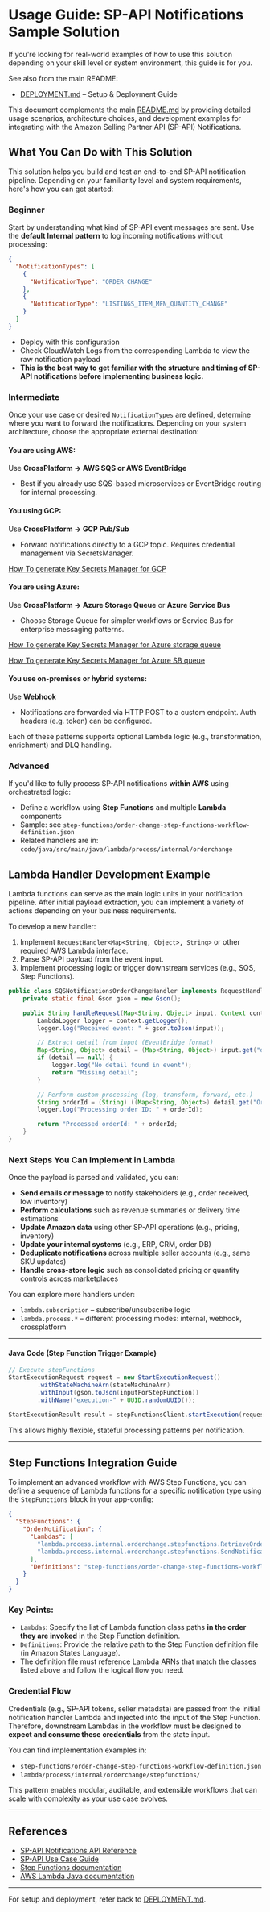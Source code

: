 # Usage Guide: SP-API Notifications Sample Solution

If you're looking for real-world examples of how to use this solution depending on your skill level or system environment, this guide is for you.

See also from the main README:

- [DEPLOYMENT.md](./DEPLOYMENT.md) – Setup & Deployment Guide

This document complements the main [README.md](../README.md) by providing detailed usage scenarios, architecture choices, and development examples for integrating with the Amazon Selling Partner API (SP-API) Notifications.


##  What You Can Do with This Solution

This solution helps you build and test an end-to-end SP-API notification pipeline. Depending on your familiarity level and system requirements, here's how you can get started:

###  Beginner
Start by understanding what kind of SP-API event messages are sent.
Use the **default Internal pattern** to log incoming notifications without processing:

```json
{
  "NotificationTypes": [
    {
      "NotificationType": "ORDER_CHANGE"
    },
    {
      "NotificationType": "LISTINGS_ITEM_MFN_QUANTITY_CHANGE"
    }
  ]
}
```
- Deploy with this configuration
- Check CloudWatch Logs from the corresponding Lambda to view the raw notification payload
-  **This is the best way to get familiar with the structure and timing of SP-API notifications before implementing business logic.**

### Intermediate
Once your use case or desired `NotificationTypes` are defined, determine where you want to forward the notifications.
Depending on your system architecture, choose the appropriate external destination:

#### You are using AWS:
Use **CrossPlatform → AWS SQS or AWS EventBridge**
- Best if you already use SQS-based microservices or EventBridge routing for internal processing.

#### You using GCP:
Use **CrossPlatform → GCP Pub/Sub**
- Forward notifications directly to a GCP topic. Requires credential management via SecretsManager.

[How To generate Key Secrets Manager for GCP](../app/tools/gcp/README.md)

#### You are using Azure:
Use **CrossPlatform → Azure Storage Queue** or **Azure Service Bus**
- Choose Storage Queue for simpler workflows or Service Bus for enterprise messaging patterns.

[How To generate Key Secrets Manager for Azure storage queue](../app/tools/azure/storage-queue/README.md)

[How To generate Key Secrets Manager for Azure SB queue](../app/tools/azure/sb-queue/README.md)

#### You use on-premises or hybrid systems:
Use **Webhook**
- Notifications are forwarded via HTTP POST to a custom endpoint. Auth headers (e.g. token) can be configured.

Each of these patterns supports optional Lambda logic (e.g., transformation, enrichment) and DLQ handling.

### Advanced
If you'd like to fully process SP-API notifications **within AWS** using orchestrated logic:
- Define a workflow using **Step Functions** and multiple **Lambda** components
- Sample: see `step-functions/order-change-step-functions-workflow-definition.json`
- Related handlers are in: `code/java/src/main/java/lambda/process/internal/orderchange`

## Lambda Handler Development Example

Lambda functions can serve as the main logic units in your notification pipeline. After initial payload extraction, you can implement a variety of actions depending on your business requirements.

To develop a new handler:

1. Implement `RequestHandler<Map<String, Object>, String>` or other required AWS Lambda interface.
2. Parse SP-API payload from the event input.
3. Implement processing logic or trigger downstream services (e.g., SQS, Step Functions).

```java
public class SQSNotificationsOrderChangeHandler implements RequestHandler<Map<String, Object>, String> {
    private static final Gson gson = new Gson();

    public String handleRequest(Map<String, Object> input, Context context) {
        LambdaLogger logger = context.getLogger();
        logger.log("Received event: " + gson.toJson(input));

        // Extract detail from input (EventBridge format)
        Map<String, Object> detail = (Map<String, Object>) input.get("detail");
        if (detail == null) {
            logger.log("No detail found in event");
            return "Missing detail";
        }

        // Perform custom processing (log, transform, forward, etc.)
        String orderId = (String) ((Map<String, Object>) detail.get("OrderChangeNotification")).get("AmazonOrderId");
        logger.log("Processing order ID: " + orderId);

        return "Processed orderId: " + orderId;
    }
}
```
###  Next Steps You Can Implement in Lambda

Once the payload is parsed and validated, you can:

- **Send emails or message** to notify stakeholders (e.g., order received, low inventory)
- **Perform calculations** such as revenue summaries or delivery time estimations
- **Update Amazon data** using other SP-API operations (e.g., pricing, inventory)
- **Update your internal systems** (e.g., ERP, CRM, order DB)
- **Deduplicate notifications** across multiple seller accounts (e.g., same SKU updates)
- **Handle cross-store logic** such as consolidated pricing or quantity controls across marketplaces

You can explore more handlers under:
- `lambda.subscription` – subscribe/unsubscribe logic
- `lambda.process.*` – different processing modes: internal, webhook, crossplatform

---

#### Java Code (Step Function Trigger Example)
```java
// Execute stepFunctions
StartExecutionRequest request = new StartExecutionRequest()
        .withStateMachineArn(stateMachineArn)
        .withInput(gson.toJson(inputForStepFunction))
        .withName("execution-" + UUID.randomUUID());

StartExecutionResult result = stepFunctionsClient.startExecution(request);
```

This allows highly flexible, stateful processing patterns per notification.

---

## Step Functions Integration Guide

To implement an advanced workflow with AWS Step Functions, you can define a sequence of Lambda functions for a specific notification type using the `StepFunctions` block in your app-config:

```json
{
  "StepFunctions": {
    "OrderNotification": {
      "Lambdas": [
        "lambda.process.internal.orderchange.stepfunctions.RetrieveOrderHandler",
        "lambda.process.internal.orderchange.stepfunctions.SendNotificationHandler"
      ],
      "Definitions": "step-functions/order-change-step-functions-workflow-definition.json"
    }
  }
}
```

### Key Points:

- `Lambdas`: Specify the list of Lambda function class paths **in the order they are invoked** in the Step Function definition.
- `Definitions`: Provide the relative path to the Step Function definition file (in Amazon States Language).
- The definition file must reference Lambda ARNs that match the classes listed above and follow the logical flow you need.

### Credential Flow
Credentials (e.g., SP-API tokens, seller metadata) are passed from the initial notification handler Lambda and injected into the input of the Step Function. Therefore, downstream Lambdas in the workflow must be designed to **expect and consume these credentials** from the state input.

You can find implementation examples in:
- `step-functions/order-change-step-functions-workflow-definition.json`
- `lambda/process/internal/orderchange/stepfunctions/`

This pattern enables modular, auditable, and extensible workflows that can scale with complexity as your use case evolves.

---

##  References

- [SP-API Notifications API Reference](https://developer-docs.amazon.com/sp-api/docs/notifications-api-v1-reference)
- [SP-API Use Case Guide](https://developer-docs.amazon.com/sp-api/docs/notifications-api-v1-use-case-guide)
- [Step Functions documentation](https://docs.aws.amazon.com/step-functions/latest/dg/welcome.html)
- [AWS Lambda Java documentation](https://docs.aws.amazon.com/lambda/latest/dg/java-handler.html)

---

For setup and deployment, refer back to [DEPLOYMENT.md](./DEPLOYMENT.md).
